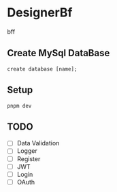 # DesignerBf

bff

## Create MySql DataBase
```
create database [name];
```
## Setup
```
pnpm dev
```
## TODO
- [ ] Data Validation
- [ ] Logger
- [ ] Register
- [ ] JWT
- [ ] Login
- [ ] OAuth
